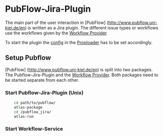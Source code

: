 # PubFlow-Jira-Plugin

The main part of the user interaction in [PubFlow] (http://www.pubflow.uni-kiel.de/en) is written as a Jira plugin.
The different issue types or workflows use the workflows given by the [Workflow Provider](https://github.com/PubFlow/Workflow-Provider)

To start the plugin the [config](https://github.com/PubFlow/PubFlow-Config) in the [Proploader](https://github.com/PubFlow/PubFlow-Jira-Plugin/blob/master/common/src/main/java/de/pubflow/common/PropLoader.java)
has to be set accordingly.

## Setup Pubflow
[PubFlow] (http://www.pubflow.uni-kiel.de/en) is split into two packages. The Pubflow-Jira-Plugin and the [Workflow Provider](https://github.com/PubFlow/Workflow-Provider). Both packages need to be started separate from each other. 

### Start Pubflow-Jira-Plugin (Unix)

```bash
    cd path/to/pubflow/
    atlas-package
    cd /pubflow_jira/
    atlas-run
```

### Start Workflow-Service
